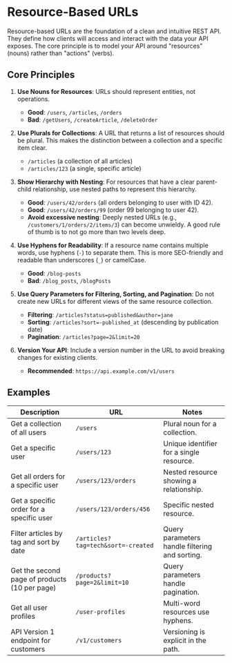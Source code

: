 # Resource-Based URLs

Resource-based URLs are the foundation of a clean and intuitive REST API. They define how clients will access and interact with the data your API exposes. The core principle is to model your API around "resources" (nouns) rather than "actions" (verbs).

## Core Principles

1. **Use Nouns for Resources**: URLs should represent entities, not operations.

   - **Good**: `/users`, `/articles`, `/orders`
   - **Bad**: `/getUsers`, `/createArticle`, `/deleteOrder`

2. **Use Plurals for Collections**: A URL that returns a list of resources should be plural. This makes the distinction between a collection and a specific item clear.

   - `/articles` (a collection of all articles)
   - `/articles/123` (a single, specific article)

3. **Show Hierarchy with Nesting**: For resources that have a clear parent-child relationship, use nested paths to represent this hierarchy.

   - **Good**: `/users/42/orders` (all orders belonging to user with ID 42).
   - **Good**: `/users/42/orders/99` (order 99 belonging to user 42).
   - **Avoid excessive nesting**: Deeply nested URLs (e.g., `/customers/1/orders/2/items/3`) can become unwieldy. A good rule of thumb is to not go more than two levels deep.

4. **Use Hyphens for Readability**: If a resource name contains multiple words, use hyphens (`-`) to separate them. This is more SEO-friendly and readable than underscores (`_`) or camelCase.

   - **Good**: `/blog-posts`
   - **Bad**: `/blog_posts`, `/blogPosts`

5. **Use Query Parameters for Filtering, Sorting, and Pagination**: Do not create new URLs for different views of the same resource collection.

   - **Filtering**: `/articles?status=published&author=jane`
   - **Sorting**: `/articles?sort=-published_at` (descending by publication date)
   - **Pagination**: `/articles?page=2&limit=20`

6. **Version Your API**: Include a version number in the URL to avoid breaking changes for existing clients.
   - **Recommended**: `https://api.example.com/v1/users`

## Examples

| Description                                   | URL                                | Notes                                          |
| --------------------------------------------- | ---------------------------------- | ---------------------------------------------- |
| Get a collection of all users                 | `/users`                           | Plural noun for a collection.                  |
| Get a specific user                           | `/users/123`                       | Unique identifier for a single resource.       |
| Get all orders for a specific user            | `/users/123/orders`                | Nested resource showing a relationship.        |
| Get a specific order for a specific user      | `/users/123/orders/456`            | Specific nested resource.                      |
| Filter articles by tag and sort by date       | `/articles?tag=tech&sort=-created` | Query parameters handle filtering and sorting. |
| Get the second page of products (10 per page) | `/products?page=2&limit=10`        | Query parameters handle pagination.            |
| Get all user profiles                         | `/user-profiles`                   | Multi-word resources use hyphens.              |
| API Version 1 endpoint for customers          | `/v1/customers`                    | Versioning is explicit in the path.            |
